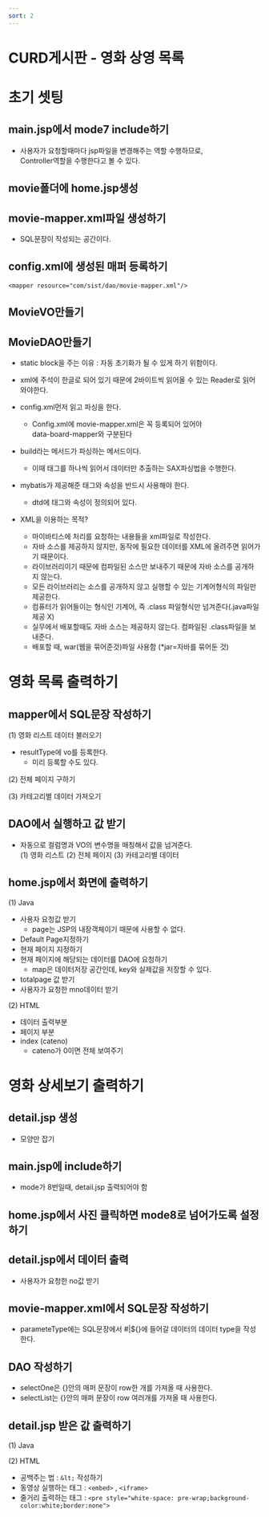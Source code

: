 ```yaml
---
sort: 2
---
```


# CURD게시판 - 영화 상영 목록

# 초기 셋팅

## main.jsp에서 mode7 include하기
- 사용자가 요청할때마다 jsp파일을 변경해주는 역할 수행하므로, <br>
Controller역할을 수행한다고 볼 수 있다.

## movie폴더에 home.jsp생성

## movie-mapper.xml파일 생성하기
- SQL문장이 작성되는 공간이다.

## config.xml에 생성된 매퍼 등록하기
```
<mapper resource="com/sist/dao/movie-mapper.xml"/>
```

## MovieVO만들기

## MovieDAO만들기
- static block을 주는 이유 : 자동 초기화가 될 수 있게 하기 위함이다.
- xml에 주석이 한글로 되어 있기 때문에 2바이트씩 읽어올 수 있는 Reader로 읽어와야한다.
- config.xml먼저 읽고 파싱을 한다.
  - Config.xml에 movie-mapper.xml은 꼭 등록되어 있어야<br>
data-board-mapper와 구분된다

- build라는 메서드가 파싱하는 메서드이다.
  - 이때 태그를 하나씩 읽어서 데이터만 추출하는 SAX파싱법을 수행한다.

- mybatis가 제공해준 태그와 속성을 반드시 사용해야 한다.
  - dtd에 태그와 속성이 정의되어 있다.

- XML을 이용하는 목적?
  - 마이바티스에 처리를 요청하는 내용들을 xml파일로 작성한다.
  - 자바 소스를 제공하지 않지만, 동작에 필요한 데이터를 XML에 올려주면 읽어가기 때문이다.
  - 라이브러리이기 때문에 컴파일된 소스만 보내주기 때문에 자바 소스를 공개하지 않는다.
  - 모든 라이브러리는 소스를 공개하지 않고 실행할 수 있는 기계어형식의 파일만 제공한다.
  - 컴퓨터가 읽어들이는 형식인 기계어, 즉 .class 파일형식만 넘겨준다(.java파일 제공 X)
  - 실무에서 배포할때도 자바 소스는 제공하지 않는다. 컴파일된 .class파일을 보내준다.
  - 배포할 때, war(웹을 묶어준것)파일 사용함 (*jar=자바를 묶어둔 것)
 



# 영화 목록 출력하기

## mapper에서 SQL문장 작성하기
(1) 영화 리스트 데이터 불러오기
- resultType에 vo를 등록한다.
  - 미리 등록할 수도 있다.

(2) 전체 페이지 구하기

(3) 카테고리별 데이터 가져오기

## DAO에서 실행하고 값 받기
- 자동으로 컬럼명과 VO의 변수명을 매칭해서 값을 넘겨준다. <br>
(1) 영화 리스트
(2) 전체 페이지
(3) 카테고리별 데이터

## home.jsp에서 화면에 출력하기
(1) Java
- 사용자 요청값 받기
  - page는 JSP의 내장객체이기 때문에 사용할 수 없다.
- Default Page지정하기
- 현재 페이지 지정하기
- 현재 페이지에 해당되는 데이터를 DAO에 요청하기
  - map은 데이터저장 공간인데, key와 실제값을 저장할 수 있다.
- totalpage 값 받기
- 사용자가 요청한 mno데이터 받기

(2) HTML
- 데이터 출력부분
- 페이지 부분
- index (cateno)
  - cateno가 0이면 전체 보여주기



# 영화 상세보기 출력하기
## detail.jsp 생성
- 모양만 잡기

## main.jsp에 include하기
- mode가 8번일때, detail.jsp 출력되어야 함

## home.jsp에서 사진 클릭하면 mode8로 넘어가도록 설정하기
## detail.jsp에서 데이터 출력
- 사용자가 요청한 no값 받기

## movie-mapper.xml에서 SQL문장 작성하기
- parameteType에는 SQL문장에서 #|${}에 들어갈 데이터의 데이터 type을 작성한다.

## DAO 작성하기
- selectOne은 {}안의 매퍼 문장이 row한 개를 가져올 때 사용한다.
- selectList는 {}안의 매퍼 문장이 row 여러개를 가져올 때 사용한다.

## detail.jsp 받은 값 출력하기
(1) Java

(2) HTML
- 공백주는 법 : ```&lt;``` 작성하기
- 동영상 실행하는 태그 : ```<embed>``` , ```<iframe>```
- 줄거리 출력하는 태그 : ```<pre style="white-space: pre-wrap;background-color:white;border:none">```
